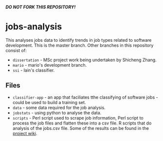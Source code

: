 ***DO NOT FORK THIS REPOSITORY!***
# jobs-analysis
This analyses jobs data to identify trends in job types related to software development. This is the master branch. Other branches in this repository consist of:

* `dissertation` - MSc project work being undertaken by Shicheng Zhang.
* `mario` - mario's development branch.
* `ssi` - Iain's classifier.

## Files

* `classifier-app` - an app that faciliates tthe classifying of software jobs - could be used to build a training set.
* `data` - some data required for the job analysis.
* `jobstats` - using python to analyse the data.
* `scripts` - Perl script used to scrape job information, Perl script to process the job files and flatten these into a csv file. R scripts that do analysis of the jobs.csv file. Some of the results can be found in the [project wiki](https://github.com/softwaresaved/jobs-analysis/wiki).

